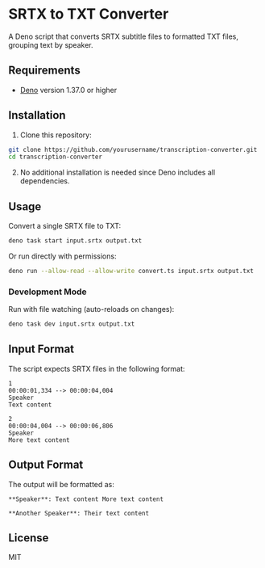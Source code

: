 # SRTX to TXT Converter

A Deno script that converts SRTX subtitle files to formatted TXT files, grouping text by speaker.

## Requirements

- [Deno](https://deno.land/) version 1.37.0 or higher

## Installation

1. Clone this repository:
```bash
git clone https://github.com/yourusername/transcription-converter.git
cd transcription-converter
```

2. No additional installation is needed since Deno includes all dependencies.

## Usage

Convert a single SRTX file to TXT:

```bash
deno task start input.srtx output.txt
```

Or run directly with permissions:

```bash
deno run --allow-read --allow-write convert.ts input.srtx output.txt
```

### Development Mode

Run with file watching (auto-reloads on changes):

```bash
deno task dev input.srtx output.txt
```

## Input Format

The script expects SRTX files in the following format:

```
1
00:00:01,334 --> 00:00:04,004
Speaker
Text content

2
00:00:04,004 --> 00:00:06,806
Speaker
More text content
```

## Output Format

The output will be formatted as:

```
**Speaker**: Text content More text content

**Another Speaker**: Their text content
```

## License

MIT 
